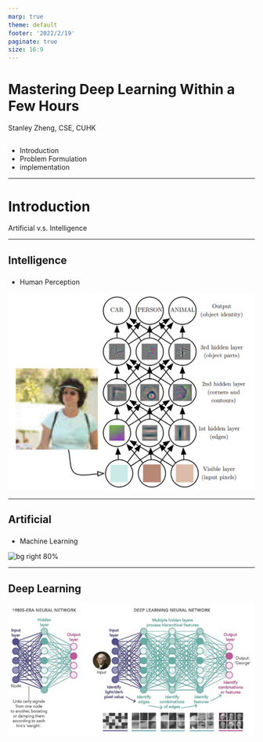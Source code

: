 ```yaml
---
marp: true
theme: default
footer: '2022/2/19'
paginate: true
size: 16:9
---
```



# Mastering Deep Learning Within a Few Hours

Stanley Zheng, CSE, CUHK


## 
- Introduction
- Problem Formulation
- implementation

---


# Introduction

Artificial v.s. Intelligence

---


## Intelligence

###
- Human Perception

![bg right 100%](figs/human.png)

---


## Artificial

###
- Machine Learning

![bg right 80%](figs/svm.jpg)

---


## Deep Learning

![](figs/dnn.jpg)
